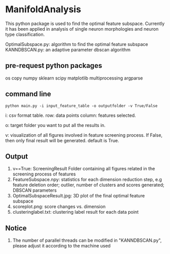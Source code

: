 # ManifoldAnalysis

This python package is used to find the optimal feature subspace. Currently it has been applied in analysis of single neuron morphologies and neuron type classification.
  
OptimalSubspace.py: algorithm to find the optimal feature subspace  
KANNDBSCAN.py: an adaptive parameter dbscan algorithm  

## pre-request python packages
os
copy
numpy
sklearn
scipy
matplotlib
multiprocessing
argparse

## command line
```
python main.py -i input_feature_table -o outputfolder -v True/False 
```
i: csv format table. 
   row: data points
   column: features selected.

o: target folder you want to put all the results in.

v: visualization of all figures involved in feature screening process. If False, then only final result will be generated.
   default is True.

## Output
1. v==True: ScreeningResult Folder containing all figures related in the screening process of features
2. FeatureSubspace.npy: statistics for each dimension reduction step, e.g feature deletion order; outlier, number of clusters and scores generated; DBSCAN parameters
3. OptimalSubspaceResult.jpg: 3D plot of the final optimal feature subspace
4. scoreplot.png: score changes vs. dimension
5. clusteringlabel.txt: clustering label result for each data point

## Notice
1. The number of parallel threads can be modified in "KANNDBSCAN.py", please adjust it according to the machine used
